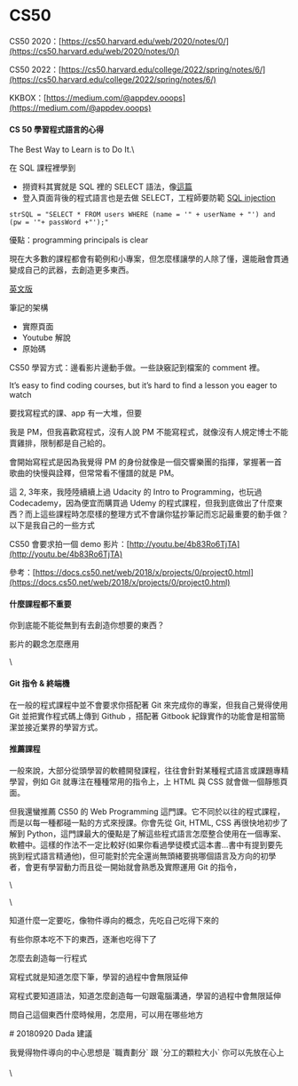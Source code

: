 # CS50

CS50 2020：[https://cs50.harvard.edu/web/2020/notes/0/](https://cs50.harvard.edu/web/2020/notes/0/)

CS50 2022：[https://cs50.harvard.edu/college/2022/spring/notes/6/](https://cs50.harvard.edu/college/2022/spring/notes/6/)

KKBOX：[https://medium.com/@appdev.ooops](https://medium.com/@appdev.ooops)



#### CS 50 學習程式語言的心得

The Best Way to Learn is to Do It.\


在 SQL 課程裡學到

* 撈資料其實就是 SQL 裡的 SELECT 語法，像[這篇](http://www.postgresqltutorial.com/postgresql-select/)
* 登入頁面背後的程式語言也是去做 SELECT，工程師要防範 [SQL injection](https://zh.wikipedia.org/wiki/SQL%E6%B3%A8%E5%85%A5)

```
strSQL = "SELECT * FROM users WHERE (name = '" + userName + "') and (pw = '"+ passWord +"');"
```

優點：programming principals is clear

現在大多數的課程都會有範例和小專案，但怎麼樣讓學的人除了懂，還能融會貫通變成自己的武器，去創造更多東西。

[英文版](https://medium.com/@jeffreywang1183/cs50-2f4d1fa683de)

筆記的架構

* 實際頁面
* Youtube 解說
* 原始碼

CS50 學習方式：邊看影片邊動手做。一些訣竅記到檔案的 comment 裡。

It’s easy to find coding courses, but it’s hard to find a lesson you eager to watch

要找寫程式的課、app 有一大堆，但要

我是 PM，但我喜歡寫程式，沒有人說 PM 不能寫程式，就像沒有人規定博士不能賣雞排，限制都是自己給的。

會開始寫程式是因為我覺得 PM 的身份就像是一個交響樂團的指揮，掌握著一首歌曲的快慢與詮釋，但常常看不懂譜的就是 PM。

這 2, 3年來，我陸陸續續上過 Udacity 的 Intro to Programming，也玩過 Codecademy，因為便宜而購買過 Udemy 的程式課程，但我到底做出了什麼東西？而上這些課程時怎麼樣的整理方式不會讓你猛抄筆記而忘記最重要的動手做？以下是我自己的一些方式

CS50 會要求拍一個 demo 影片：[http://youtu.be/4b83Ro6TjTA](http://youtu.be/4b83Ro6TjTA)

參考：[https://docs.cs50.net/web/2018/x/projects/0/project0.html](https://docs.cs50.net/web/2018/x/projects/0/project0.html)

#### 什麼課程都不重要

你到底能不能從無到有去創造你想要的東西？

影片的觀念怎麼應用

\


#### Git 指令 & 終端機

在一般的程式課程中並不會要求你搭配著 Git 來完成你的專案，但我自己覺得使用 Git 並把實作程式碼上傳到 Github ，搭配著 Gitbook 紀錄實作的功能會是相當簡潔並接近業界的學習方式。

#### 推薦課程

一般來說，大部分從頭學習的軟體開發課程，往往會針對某種程式語言或課題專精學習，例如 Git 就專注在種種常用的指令上，上 HTML 與 CSS 就會做一個靜態頁面。

但我還蠻推薦 CS50 的 Web Programming 這門課。它不同於以往的程式課程，而是以每一種都碰一點的方式來授課。你會先從 Git, HTML, CSS 再很快地初步了解到 Python，這門課最大的優點是了解這些程式語言怎麼整合使用在一個專案、軟體中。這樣的作法不一定比較好(如果你看過學徒模式這本書…書中有提到要先挑到程式語言精通他)，但可能對於完全還尚無頭緒要挑哪個語言及方向的初學者，會更有學習動力而且從一開始就會熟悉及實際運用 Git 的指令，

\


\


知道什麼一定要吃，像物件導向的概念，先吃自己吃得下來的

有些你原本吃不下的東西，逐漸也吃得下了

怎麼去創造每一行程式

寫程式就是知道怎麼下筆，學習的過程中會無限延伸

寫程式要知道語法，知道怎麼創造每一句跟電腦溝通，學習的過程中會無限延伸

問自己這個東西什麼時候用，怎麼用，可以用在哪些地方

\# 20180920 Dada 建議

我覺得物件導向的中心思想是 \`職責劃分\` 跟 \`分工的顆粒大小\` 你可以先放在心上

#### &#x20;

\



